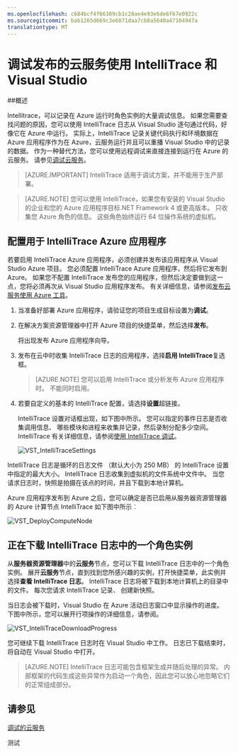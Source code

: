 ```yaml
---
ms.openlocfilehash: c684bcf4f66389cb1c28ae4e93e6de6f67e0922c
ms.sourcegitcommit: bab1265d669c3e6871daa7cb8a5640a47104947a
translationtype: MT
---
```

<properties 
   pageTitle="调试发布的云服务使用 IntelliTrace 和 Visual Studio |Microsoft Azure"
   description="调试发布的云服务使用 IntelliTrace 和 Visual Studio"
   services="visual-studio-online"
   documentationCenter="n/a"
   authors="patshea123"
   manager="douge"
   editor="tlee" />
<tags 
   ms.service="visual-studio-online"
   ms.devlang="multiple"
   ms.topic="article"
   ms.tgt_pltfrm="multiple"
   ms.workload="na"
   ms.date="08/14/2015"
   ms.author="patshea" />



# 调试发布的云服务使用 IntelliTrace 和 Visual Studio

##概述

Intellitrace，可以记录在 Azure 运行时角色实例的大量调试信息。 如果您需要查找问题的原因，您可以使用 IntelliTrace 日志从 Visual Studio 逐句通过代码，好像它在 Azure 中运行。 实际上，IntelliTrace 记录关键代码执行和环境数据在 Azure 应用程序作为在 Azure，云服务运行并且可以重播 Visual Studio 中的记录的数据。 作为一种替代方法，您可以使用远程调试来直接连接到运行在 Azure 的云服务。 请参见[调试云服务](http://go.microsoft.com/fwlink/p/?LinkId=623041)。

>[AZURE.IMPORTANT] IntelliTrace 适用于调试方案，并不能用于生产部署。

>[AZURE.NOTE] 您可以使用 IntelliTrace，如果您有安装的 Visual Studio 的企业和您的 Azure 应用程序目标.NET Framework 4 或更高版本。 只收集您 Azure 角色的信息。 这些角色始终运行 64 位操作系统的虚拟机。

## 配置用于 IntelliTrace Azure 应用程序

若要启用 IntelliTrace Azure 应用程序，必须创建并发布该应用程序从 Visual Studio Azure 项目。 您必须配置 IntelliTrace Azure 应用程序，然后将它发布到 Azure。 如果您不配置 IntelliTrace 发布您的应用程序，但然后决定要做到这一点，您将必须再次从 Visual Studio 应用程序发布。 有关详细信息，请参阅[发布云服务使用 Azure 工具](http://go.microsoft.com/fwlink/p/?LinkId=623012)。

1. 当准备好部署 Azure 应用程序，请验证您的项目生成目标设置为**调试**。

1. 在解决方案资源管理器中打开 Azure 项目的快捷菜单，然后选择**发布**。
 
    将出现发布 Azure 应用程序向导。

1. 发布在云中时收集 IntelliTrace 日志的应用程序，选择**启用 IntelliTrace**复选框。

    >[AZURE.NOTE] 您可以启用 IntelliTrace 或分析发布 Azure 应用程序时。 不能同时启用。

1. 若要自定义的基本的 IntelliTrace 配置，请选择**设置**超链接。

    IntelliTrace 设置对话框出现，如下图中所示。 您可以指定的事件日志是否收集调用信息、 哪些模块和进程来收集并记录，然后录制分配多少空间。 IntelliTrace 有关详细信息，请参阅[使用 IntelliTrace 调试](http://go.microsoft.com/fwlink/?LinkId=214468)。

    ![VST_IntelliTraceSettings](./media/vs-azure-tools-intellitrace-debug-published-cloud-services/IC519063.png)

IntelliTrace 日志是循环的日志文件 （默认大小为 250 MB） 的 IntelliTrace 设置中指定的最大大小。 IntelliTrace 日志收集到虚拟机的文件系统中文件中。 当您请求日志时，快照是拍摄在该点的时间，并且下载到本地计算机。

Azure 应用程序发布到 Azure 之后，您可以确定是否已启用从服务器资源管理器的 Azure 计算节点 IntelliTrace 如下图中所示︰

![VST_DeployComputeNode](./media/vs-azure-tools-intellitrace-debug-published-cloud-services/IC744134.png)

## 正在下载 IntelliTrace 日志中的一个角色实例

从**服务器资源管理器**中的**云服务**节点，您可以下载 IntelliTrace 日志中的一个角色实例。 展开**云服务**节点，直到找到您所感兴趣的实例，打开快捷菜单，此实例并选择**查看 IntelliTrace 日志**。 IntelliTrace 日志将被下载到本地计算机上的目录中的文件。 每次您请求 IntelliTrace 记录、 创建新快照。

当日志会被下载时，Visual Studio 在 Azure 活动日志窗口中显示操作的进度。 下图中所示，您可以展开行项操作的详细信息，请参阅。

![VST_IntelliTraceDownloadProgress](./media/vs-azure-tools-intellitrace-debug-published-cloud-services/IC745551.png)

您可继续下载 IntelliTrace 日志时在 Visual Studio 中工作。 日志已下载结束时，将自动在 Visual Studio 中打开。

>[AZURE.NOTE] IntelliTrace 日志可能包含框架生成并随后处理的异常。 内部框架的代码生成这些异常作为启动一个角色，因此您可以放心地忽略它们的正常组成部分。

## 请参见

[调试的云服务](https://msdn.microsoft.com/library/ee405479.aspx)


测试
